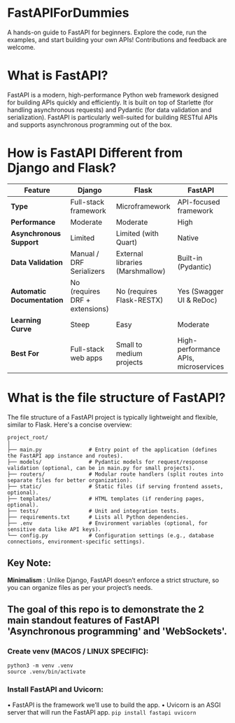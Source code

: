 # FastAPIForDummies
A hands-on guide to FastAPI for beginners. Explore the code, run the examples, and start building your own APIs! 
Contributions and feedback are welcome. 

# What is FastAPI?
FastAPI is a modern, high-performance Python web framework designed for building APIs quickly and efficiently. It is built on top of Starlette (for handling asynchronous requests) and Pydantic (for data validation and serialization). FastAPI is particularly well-suited for building RESTful APIs and supports asynchronous programming out of the box.


# How is FastAPI Different from Django and Flask?

| Feature                  | Django                          | Flask                           | FastAPI                         |
|--------------------------|----------------------------------|----------------------------------|----------------------------------|
| **Type**                 | Full-stack framework            | Microframework                   | API-focused framework            |
| **Performance**          | Moderate                        | Moderate                        | High                            |
| **Asynchronous Support**  | Limited                         | Limited (with Quart)             | Native                          |
| **Data Validation**       | Manual / DRF Serializers         | External libraries (Marshmallow) | Built-in (Pydantic)             |
| **Automatic Documentation** | No (requires DRF + extensions) | No (requires Flask-RESTX)        | Yes (Swagger UI & ReDoc)         |
| **Learning Curve**        | Steep                           | Easy                             | Moderate                        |
| **Best For**              | Full-stack web apps             | Small to medium projects         | High-performance APIs, microservices |

# What is the file structure of FastAPI?
The file structure of a FastAPI project is typically lightweight and flexible, similar to Flask. Here's a concise overview:

```
project_root/
│
├── main.py               # Entry point of the application (defines the FastAPI app instance and routes).
├── models/               # Pydantic models for request/response validation (optional, can be in main.py for small projects).
├── routers/              # Modular route handlers (split routes into separate files for better organization).
├── static/               # Static files (if serving frontend assets, optional).
├── templates/            # HTML templates (if rendering pages, optional).
├── tests/                # Unit and integration tests.
├── requirements.txt      # Lists all Python dependencies.
├── .env                  # Environment variables (optional, for sensitive data like API keys).
└── config.py             # Configuration settings (e.g., database connections, environment-specific settings).
```

## Key Note:
**Minimalism** : Unlike Django, FastAPI doesn’t enforce a strict structure, so you can organize files as per your project’s needs.


## The goal of this repo is to demonstrate the 2 main standout features of FastAPI 'Asynchronous programming' and 'WebSockets'.

### Create venv (MACOS / LINUX SPECIFIC):
```
python3 -m venv .venv
source .venv/bin/activate 
```

### Install FastAPI and Uvicorn:
• FastAPI is the framework we’ll use to build the app.
• Uvicorn is an ASGI server that will run the FastAPI app.
```pip install fastapi uvicorn```



